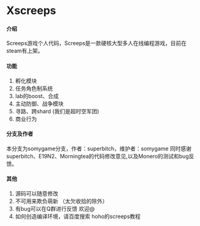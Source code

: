 # Xscreeps

#### 介绍
Screeps游戏个人代码，Screeps是一款硬核大型多人在线编程游戏，目前在steam有上架。

#### 功能
1.  孵化模块
2.  任务角色制系统
4.  lab的boost、合成
5.  主动防御、战争模块
6.  寻路、跨shard (我们是超时空军团)
7.  商业行为

#### 分支及作者
本分支为somygame分支，作者：superbitch，维护者：somygame
同时感谢superbitch、E19N2、Morningtea的代码修改意见,以及Monero的测试和bug反馈。

#### 其他
1. 源码可以随意修改
2. 不可用来欺负萌新 （太欠收拾的除外）
3. 有bug可以在Q群进行反馈 欢迎@
4. 如何创造编译环境，请百度搜索 hoho的screeps教程


